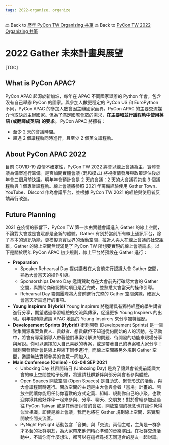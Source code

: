 ```yaml
---
tags: 2022-organize, organize
---
```


🔙 Back to [歷年 PyCon TW Organizing 共筆](/ryPr7SFyP/%2FHM5mHCFKQCu7-W5ea8ITcw%3Fview)
🔙 Back to [PyCon TW 2022 Organizing 共筆](/rkk3KQ_VY)

# 2022 Gather 未來計畫與展望

[TOC]

## What is PyCon APAC?

PyCon APAC 起源於新加坡，每年在 APAC 不同國家舉辦的 Python 年會，包含沒有自己舉辦 PyCon 的國家。與參加人數更穩定的 PyCon US 和 EuroPython 不同，PyCon APAC 的參加人數會因主辦國家而異。PyCon APAC 的主要交流媒介也取決於主辦國家。但為了滿足國際會眾的需求，**在主要和並行議程軌中使用英語 (或翻譯成英語) 的要求。** PyCon APAC 將擁有：

- 至少 2 天的會議時間。
- 超過 2 個議程軌同時進行，且至少 2 個英文議程軌。

## About PyCon APAC 2022

目前 COVID-19 疫情不確定性，PyCon TW 2022 將會以線上會議為主，實體會議為備案進行籌備。是否加開實體會議 (混和模式) 將視疫情發展與政策評估後於年會三個月前決議。明年年會預計會是 2 天的會議：2 天的大會議程包含 3 個議程軌與 1 個專業課程軌。線上會議將參照 2021 年籌備經驗使用 Gather Town、YouTube、Discord 作為會議平台，並根據 PyCon TW 2021 的經驗與使用者反饋再行改進。

## Future Planning

2021 在疫情的影響下，PyCon TW 第一次由實體會議進入 Gather 的線上空間，不論對大會或是會眾都是全新的體驗。Gather 有別於當前所有線上通訊平台，除了基本的通訊功能，更模擬真實世界的活動空間，拉近人與人在線上會議的社交距離，Gather 的線上空間無疑滿足了 PyCon TW 所想要實現的線上會議需求。以下是關於明年 PyCon APAC 初步規劃，線上平台將預設在 Gather 進行：

- **Preparation**
    - Speaker Rehearsal Day
        提供講者在大會前先行認識大會 Gather 空間，熟悉大會當天的操作引導。
    - Sponsorships Demo Day
        邀請贊助商在大會前先行確認大會的 Gather 空間，與贊助商確認贊助項目是否完成，並熟悉大會當天的操作引導。
    - Rehearsal Day
        籌備團隊將大會前進行完整的 Gather 空間演練，確認大會當天所需進行的事項。
- **Young Inspirers (Hybrid)**
    Young Inspirers 將邀請具有獨特經歷的學生講者進行分享，期望透過學習經驗的交流與傳承，促進更多 Young Inspirers 的出現。明年期待能邀請 APAC 地區的 Young Inspirers 來分享獨特經歷。
- **Developement Sprints (Hybrid)**
    衝刺開發 (Developement Sprints) 是一個聚集開源專案負責人、貢獻者、想貢獻但不知道從何開始的人的活動。在活動中，將會有專案領導人帶著他們專案待解決的問題、待開發的功能來現場分享與解說。你可以選擇加入自己喜歡的專案，或是帶著自己的專案和大家分享！衝刺開發預計會是線上與線下同步進行，而線上空間將另外規劃 Gather 空間，邀請無法實體參與的會眾一同加入。
- **Main Conference (Online) - 03-04 SEP 2021**
    - Unboxing Day
        社群開箱日 (Unboxing Day) 是為了讓與會者提前認識大會的線上空間並給予反饋，將邀請社群夥伴與部分與會者參與體驗。
    - Open Spaces
        開放空間 (Open Spaces) 是自助式、聚會形式的活動，與大會議程同時進行。開放空間的主題是由大會與會者「當場」計畫的。開放空間讓你能用任何你喜歡的方式定義、組織、規劃你自己的小聚。也歡迎你揪其他好夥伴一起來參與、分享、聊天、交朋友！對於曾經參加過過往 PyCon Taiwan 或是其他研討會的會眾，開放空間的概念也許讓你覺得似曾相識。即使是線上會議，我們也將在 Gather 規劃線上空間，來實現開放空間交流區。
    - PyNight
        PyNight 活動包含「音樂」與「交流」兩個主軸，主角是一群多才多藝的社群朋友，為大家帶來他們精心準備的音樂演出。在社群交流活動中，不論你有什麼想法，都可以在這裡尋找志同道合的朋友一起討論。
